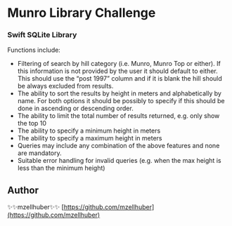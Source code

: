 # Munro Library Challenge

### Swift SQLite Library

Functions include:

- Filtering of search by hill category (i.e. Munro, Munro Top or either). If this information is
not provided by the user it should default to either. This should use the “post 1997”
column and if it is blank the hill should be always excluded from results.
- The ability to sort the results by height in meters and alphabetically by name. For both
options it should be possibly to specify if this should be done in ascending or descending
order.
- The ability to limit the total number of results returned, e.g. only show the top 10
- The ability to specify a minimum height in meters
- The ability to specify a maximum height in meters
- Queries may include any combination of the above features and none are mandatory.
- Suitable error handling for invalid queries (e.g. when the max height is less than the
minimum height)


## Author

✨✨mzellhuber✨✨ [https://github.com/mzellhuber](https://github.com/mzellhuber)